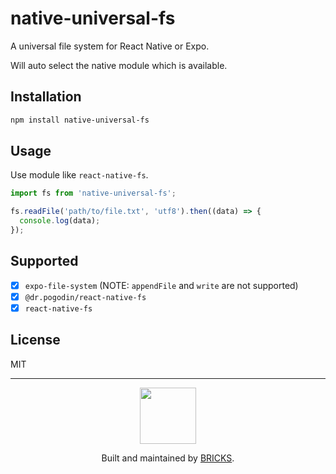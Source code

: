 native-universal-fs
===

A universal file system for React Native or Expo.

Will auto select the native module which is available.

## Installation

```bash
npm install native-universal-fs
```

## Usage

Use module like `react-native-fs`.

```js
import fs from 'native-universal-fs';

fs.readFile('path/to/file.txt', 'utf8').then((data) => {
  console.log(data);
});
```

## Supported

- [x] `expo-file-system` (NOTE: `appendFile` and `write` are not supported)
- [x] `@dr.pogodin/react-native-fs`
- [x] `react-native-fs`

## License

MIT

---

<p align="center">
  <a href="https://bricks.tools">
    <img width="90px" src="https://avatars.githubusercontent.com/u/17320237?s=200&v=4">
  </a>
  <p align="center">
    Built and maintained by <a href="https://bricks.tools">BRICKS</a>.
  </p>
</p>
